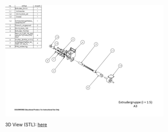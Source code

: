 ![here](Extrudergruppe_expl/Extrudergruppe.png)

3D View (STL): [here](Extrudergruppe_STL/Baugruppe)